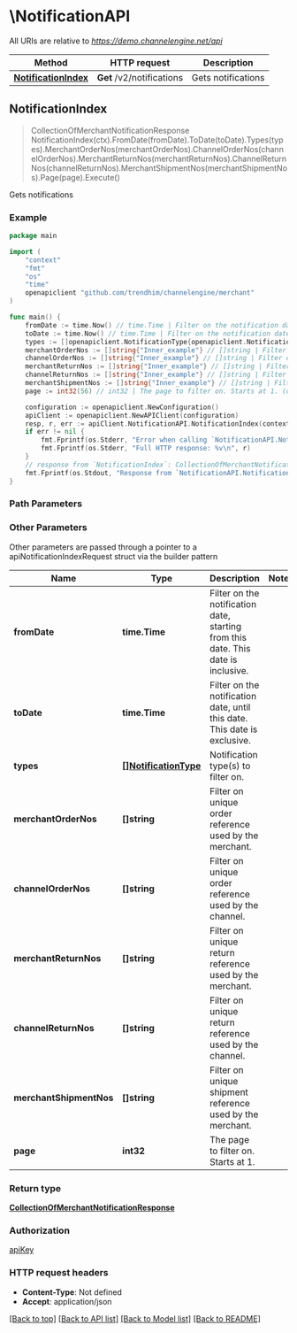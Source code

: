 # \NotificationAPI

All URIs are relative to *https://demo.channelengine.net/api*

Method | HTTP request | Description
------------- | ------------- | -------------
[**NotificationIndex**](NotificationAPI.md#NotificationIndex) | **Get** /v2/notifications | Gets notifications



## NotificationIndex

> CollectionOfMerchantNotificationResponse NotificationIndex(ctx).FromDate(fromDate).ToDate(toDate).Types(types).MerchantOrderNos(merchantOrderNos).ChannelOrderNos(channelOrderNos).MerchantReturnNos(merchantReturnNos).ChannelReturnNos(channelReturnNos).MerchantShipmentNos(merchantShipmentNos).Page(page).Execute()

Gets notifications



### Example

```go
package main

import (
    "context"
    "fmt"
    "os"
    "time"
    openapiclient "github.com/trendhim/channelengine/merchant"
)

func main() {
    fromDate := time.Now() // time.Time | Filter on the notification date, starting from this date. This date is inclusive. (optional)
    toDate := time.Now() // time.Time | Filter on the notification date, until this date. This date is exclusive. (optional)
    types := []openapiclient.NotificationType{openapiclient.NotificationType("CHANNEL_ORDER_ANONYMIZED_BY_REQUEST")} // []NotificationType | Notification type(s) to filter on. (optional)
    merchantOrderNos := []string{"Inner_example"} // []string | Filter on unique order reference used by the merchant. (optional)
    channelOrderNos := []string{"Inner_example"} // []string | Filter on unique order reference used by the channel. (optional)
    merchantReturnNos := []string{"Inner_example"} // []string | Filter on unique return reference used by the merchant. (optional)
    channelReturnNos := []string{"Inner_example"} // []string | Filter on unique return reference used by the channel. (optional)
    merchantShipmentNos := []string{"Inner_example"} // []string | Filter on unique shipment reference used by the merchant. (optional)
    page := int32(56) // int32 | The page to filter on. Starts at 1. (optional)

    configuration := openapiclient.NewConfiguration()
    apiClient := openapiclient.NewAPIClient(configuration)
    resp, r, err := apiClient.NotificationAPI.NotificationIndex(context.Background()).FromDate(fromDate).ToDate(toDate).Types(types).MerchantOrderNos(merchantOrderNos).ChannelOrderNos(channelOrderNos).MerchantReturnNos(merchantReturnNos).ChannelReturnNos(channelReturnNos).MerchantShipmentNos(merchantShipmentNos).Page(page).Execute()
    if err != nil {
        fmt.Fprintf(os.Stderr, "Error when calling `NotificationAPI.NotificationIndex``: %v\n", err)
        fmt.Fprintf(os.Stderr, "Full HTTP response: %v\n", r)
    }
    // response from `NotificationIndex`: CollectionOfMerchantNotificationResponse
    fmt.Fprintf(os.Stdout, "Response from `NotificationAPI.NotificationIndex`: %v\n", resp)
}
```

### Path Parameters



### Other Parameters

Other parameters are passed through a pointer to a apiNotificationIndexRequest struct via the builder pattern


Name | Type | Description  | Notes
------------- | ------------- | ------------- | -------------
 **fromDate** | **time.Time** | Filter on the notification date, starting from this date. This date is inclusive. | 
 **toDate** | **time.Time** | Filter on the notification date, until this date. This date is exclusive. | 
 **types** | [**[]NotificationType**](NotificationType.md) | Notification type(s) to filter on. | 
 **merchantOrderNos** | **[]string** | Filter on unique order reference used by the merchant. | 
 **channelOrderNos** | **[]string** | Filter on unique order reference used by the channel. | 
 **merchantReturnNos** | **[]string** | Filter on unique return reference used by the merchant. | 
 **channelReturnNos** | **[]string** | Filter on unique return reference used by the channel. | 
 **merchantShipmentNos** | **[]string** | Filter on unique shipment reference used by the merchant. | 
 **page** | **int32** | The page to filter on. Starts at 1. | 

### Return type

[**CollectionOfMerchantNotificationResponse**](CollectionOfMerchantNotificationResponse.md)

### Authorization

[apiKey](../README.md#apiKey)

### HTTP request headers

- **Content-Type**: Not defined
- **Accept**: application/json

[[Back to top]](#) [[Back to API list]](../README.md#documentation-for-api-endpoints)
[[Back to Model list]](../README.md#documentation-for-models)
[[Back to README]](../README.md)

